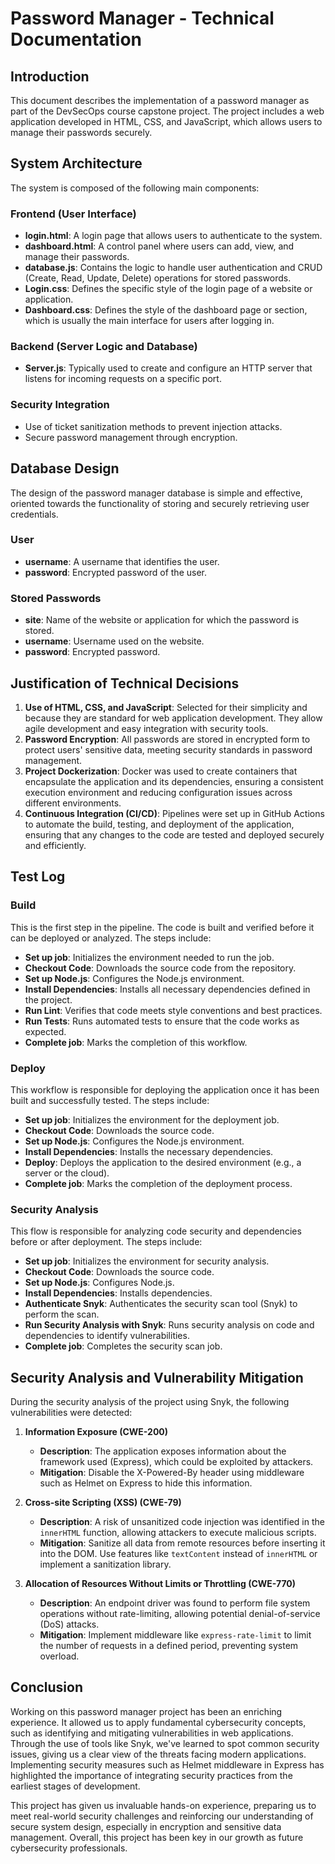 # Password Manager - Technical Documentation

## Introduction

This document describes the implementation of a password manager as part of the DevSecOps course capstone project. The project includes a web application developed in HTML, CSS, and JavaScript, which allows users to manage their passwords securely.

## System Architecture

The system is composed of the following main components:

### Frontend (User Interface)
- **login.html**: A login page that allows users to authenticate to the system.
- **dashboard.html**: A control panel where users can add, view, and manage their passwords.
- **database.js**: Contains the logic to handle user authentication and CRUD (Create, Read, Update, Delete) operations for stored passwords.
- **Login.css**: Defines the specific style of the login page of a website or application.
- **Dashboard.css**: Defines the style of the dashboard page or section, which is usually the main interface for users after logging in.

### Backend (Server Logic and Database)
- **Server.js**: Typically used to create and configure an HTTP server that listens for incoming requests on a specific port.

### Security Integration
- Use of ticket sanitization methods to prevent injection attacks.
- Secure password management through encryption.

## Database Design

The design of the password manager database is simple and effective, oriented towards the functionality of storing and securely retrieving user credentials.

### User
- **username**: A username that identifies the user.
- **password**: Encrypted password of the user.

### Stored Passwords
- **site**: Name of the website or application for which the password is stored.
- **username**: Username used on the website.
- **password**: Encrypted password.

## Justification of Technical Decisions

1. **Use of HTML, CSS, and JavaScript**: Selected for their simplicity and because they are standard for web application development. They allow agile development and easy integration with security tools.
2. **Password Encryption**: All passwords are stored in encrypted form to protect users' sensitive data, meeting security standards in password management.
3. **Project Dockerization**: Docker was used to create containers that encapsulate the application and its dependencies, ensuring a consistent execution environment and reducing configuration issues across different environments.
4. **Continuous Integration (CI/CD)**: Pipelines were set up in GitHub Actions to automate the build, testing, and deployment of the application, ensuring that any changes to the code are tested and deployed securely and efficiently.

## Test Log

### Build
This is the first step in the pipeline. The code is built and verified before it can be deployed or analyzed. The steps include:

- **Set up job**: Initializes the environment needed to run the job.
- **Checkout Code**: Downloads the source code from the repository.
- **Set up Node.js**: Configures the Node.js environment.
- **Install Dependencies**: Installs all necessary dependencies defined in the project.
- **Run Lint**: Verifies that code meets style conventions and best practices.
- **Run Tests**: Runs automated tests to ensure that the code works as expected.
- **Complete job**: Marks the completion of this workflow.

### Deploy
This workflow is responsible for deploying the application once it has been built and successfully tested. The steps include:

- **Set up job**: Initializes the environment for the deployment job.
- **Checkout Code**: Downloads the source code.
- **Set up Node.js**: Configures the Node.js environment.
- **Install Dependencies**: Installs the necessary dependencies.
- **Deploy**: Deploys the application to the desired environment (e.g., a server or the cloud).
- **Complete job**: Marks the completion of the deployment process.

### Security Analysis
This flow is responsible for analyzing code security and dependencies before or after deployment. The steps include:

- **Set up job**: Initializes the environment for security analysis.
- **Checkout Code**: Downloads the source code.
- **Set up Node.js**: Configures Node.js.
- **Install Dependencies**: Installs dependencies.
- **Authenticate Snyk**: Authenticates the security scan tool (Snyk) to perform the scan.
- **Run Security Analysis with Snyk**: Runs security analysis on code and dependencies to identify vulnerabilities.
- **Complete job**: Completes the security scan job.

## Security Analysis and Vulnerability Mitigation

During the security analysis of the project using Snyk, the following vulnerabilities were detected:

1. **Information Exposure (CWE-200)**
   - **Description**: The application exposes information about the framework used (Express), which could be exploited by attackers.
   - **Mitigation**: Disable the X-Powered-By header using middleware such as Helmet on Express to hide this information.

2. **Cross-site Scripting (XSS) (CWE-79)**
   - **Description**: A risk of unsanitized code injection was identified in the `innerHTML` function, allowing attackers to execute malicious scripts.
   - **Mitigation**: Sanitize all data from remote resources before inserting it into the DOM. Use features like `textContent` instead of `innerHTML` or implement a sanitization library.

3. **Allocation of Resources Without Limits or Throttling (CWE-770)**
   - **Description**: An endpoint driver was found to perform file system operations without rate-limiting, allowing potential denial-of-service (DoS) attacks.
   - **Mitigation**: Implement middleware like `express-rate-limit` to limit the number of requests in a defined period, preventing system overload.

## Conclusion

Working on this password manager project has been an enriching experience. It allowed us to apply fundamental cybersecurity concepts, such as identifying and mitigating vulnerabilities in web applications. Through the use of tools like Snyk, we've learned to spot common security issues, giving us a clear view of the threats facing modern applications. Implementing security measures such as Helmet middleware in Express has highlighted the importance of integrating security practices from the earliest stages of development.

This project has given us invaluable hands-on experience, preparing us to meet real-world security challenges and reinforcing our understanding of secure system design, especially in encryption and sensitive data management. Overall, this project has been key in our growth as future cybersecurity professionals.

